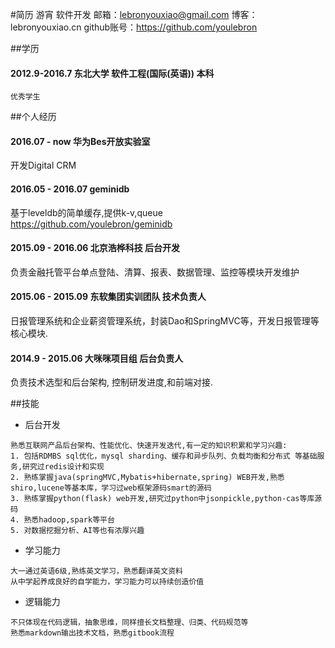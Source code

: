 #简历  游宵  软件开发 
邮箱：lebronyouxiao@gmail.com 
博客：lebronyouxiao.cn
github账号：https://github.com/youlebron

##学历
#### 2012.9-2016.7 东北大学 软件工程(国际(英语)) 本科
```
优秀学生 
```
##个人经历

#### 2016.07 - now 华为Bes开放实验室 
开发Digital CRM

#### 2016.05 - 2016.07 geminidb
基于leveldb的简单缓存,提供k-v,queue
https://github.com/youlebron/geminidb

#### 2015.09 - 2016.06 北京浩桦科技 后台开发
负责金融托管平台单点登陆、清算、报表、数据管理、监控等模块开发维护

#### 2015.06 - 2015.09 东软集团实训团队 技术负责人
日报管理系统和企业薪资管理系统，封装Dao和SpringMVC等，开发日报管理等核心模块.

#### 2014.9 - 2015.06 大咪咪项目组 后台负责人
负责技术选型和后台架构, 控制研发进度,和前端对接. 


##技能
* 后台开发

```
熟悉互联网产品后台架构、性能优化、快速开发迭代,有一定的知识积累和学习兴趣:
1. 包括RDMBS sql优化，mysql sharding、缓存和异步队列、负载均衡和分布式 等基础服务,研究过redis设计和实现
2. 熟练掌握java(springMVC,Mybatis+hibernate,spring) WEB开发,熟悉shiro,lucene等基本库，学习过web框架源码smart的源码
3. 熟练掌握python(flask) web开发,研究过python中jsonpickle,python-cas等库源码
4. 熟悉hadoop,spark等平台
5. 对数据挖掘分析、AI等也有浓厚兴趣
```

* 学习能力

```
大一通过英语6级,熟练英文学习，熟悉翻译英文资料
从中学起养成良好的自学能力，学习能力可以持续创造价值
```

* 逻辑能力

```
不只体现在代码逻辑，抽象思维，同样擅长文档整理、归类、代码规范等
熟悉markdown输出技术文档，熟悉gitbook流程
```
